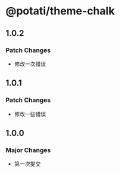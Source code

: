 # @potati/theme-chalk

## 1.0.2

### Patch Changes

- 修改一次错误

## 1.0.1

### Patch Changes

- 修改一些错误

## 1.0.0

### Major Changes

- 第一次提交
